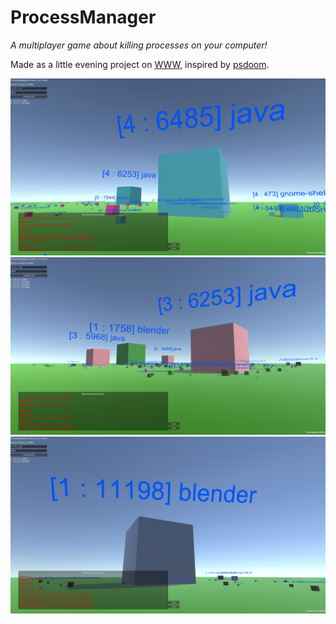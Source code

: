 # ProcessManager
*A multiplayer game about killing processes on your computer!*

Made as a little evening project on [WWW](http://warsztatywww.pl), inspired by [psdoom](https://github.com/orsonteodoro/psdoom-ng).

![screenshot 1](img/ss1.png)
![screenshot 2](img/ss2.png)
![screenshot 3](img/ss3.png)
